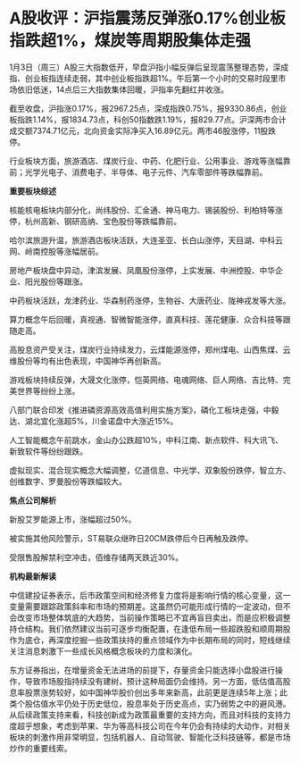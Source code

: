 # A股收评：沪指震荡反弹涨0.17%创业板指跌超1%，煤炭等周期股集体走强

1月3日（周三）A股三大指数低开，早盘沪指小幅反弹后呈现震荡整理态势，深成指、创业板指连续走弱，其中创业板指跌超1%。午后第一个小时的交易时段里市场依旧低迷，14点后三大指数集体回暖，沪指率先翻红并收涨。

截至收盘，沪指涨0.17%，报2967.25点，深成指跌0.75%，报9330.86点，创业板指跌1.14%，报1834.73点，科创50指数跌1.19%，报829.77点。沪深两市合计成交额7374.71亿元，北向资金实际净买入16.89亿元。两市46股涨停，11股跌停。

行业板块方面，旅游酒店、煤炭行业、中药、化肥行业、公用事业、游戏等涨幅靠前；光学光电子、消费电子、半导体、电子元件、汽车零部件等跌幅靠前。

**重要板块综述**

核能核电板块内部分化，尚纬股份、汇金通、神马电力、锡装股份、利柏特等涨停，杭州高新、钢研高纳、宝色股份等跌幅靠前。

哈尔滨旅游升温，旅游酒店板块活跃，大连圣亚、长白山涨停，天目湖、中科云网、岭南控股等涨幅居前。

房地产板块盘中异动，津滨发展、凤凰股份涨停，上实发展、中洲控股、中华企业、阳光股份等跟涨。

中药板块活跃，龙津药业、华森制药涨停，生物谷、大唐药业、陇神戎发等大涨。

算力概念午后回暖，真视通、智微智能涨停，直真科技、莲花健康、众合科技等跟随走高。

高股息资产受关注，煤炭行业持续发力，云煤能源涨停，郑州煤电、山西焦煤、云维股份等均有出色表现，中国神华再创新高。

游戏板块持续反弹，大晟文化涨停，恺英网络、电魂网络、巨人网络、吉比特、完美世界等纷纷上涨。

八部门联合印发《推进磷资源高效高值利用实施方案》，磷化工板块走强，中毅达、湖北宜化涨超5%，川金诺盘中大涨近15%。

人工智能概念午前跳水，金山办公跌超10%，中科江南、新点软件、科大讯飞、新致软件等纷纷跟跌。

虚拟现实、混合现实概念大幅调整，亿道信息、中光学、双象股份跌停，智立方、创维数字、罗曼股份等跌幅较大。

**焦点公司解析**

新股艾罗能源上市，涨幅超过50%。

被实施其他风险警示，ST易联众继昨日20CM跌停后今日再触及跌停。

受限售股解禁利空冲击，佰维存储两天跌近30%。

**机构最新解读**

中信建投证券表示，后市政策空间和经济修复力度将是影响行情的核心变量，这一变量需要跟踪政策斜率和市场的预期差。这虽然仍可能形成行情的一定波动，但不会改变市场整体筑底的大趋势，当前操作策略已不宜再盲目卖出，而是应积极调整持仓结构。我们依然建议当前可逐步均衡配置，在逢低布局一些超跌股和顺周期股作为底仓，再深度挖掘一些政策扶持的重点领域作为中长期布局的同时，短线继续关注消息刺激下一些成长风格概念板块的力度和演化。

东方证券指出，在增量资金无法进场的前提下，存量资金只能选择小盘股进行操作，导致市场股指持续没有建树，预计这种局面仍会维持。另一方面，低估值高股息率股票涨势较好，如中国神华股价创出多年来新高，此前更是连续5年上涨；此类个股估值水平仍处于历史低位，股息率处于历史高点，实乃弱势之中的避风港。从后续政策支持来看，科技创新成为政策最重要的支持方向，而且对科技的支持力度超乎想象，考虑到苹果、华为等高科技公司在今年仍会有持续的大动作，对相关板块的刺激作用非常明显，包括机器人、自动驾驶、智能化泛科技链等，都是市场炒作的重要线索。

